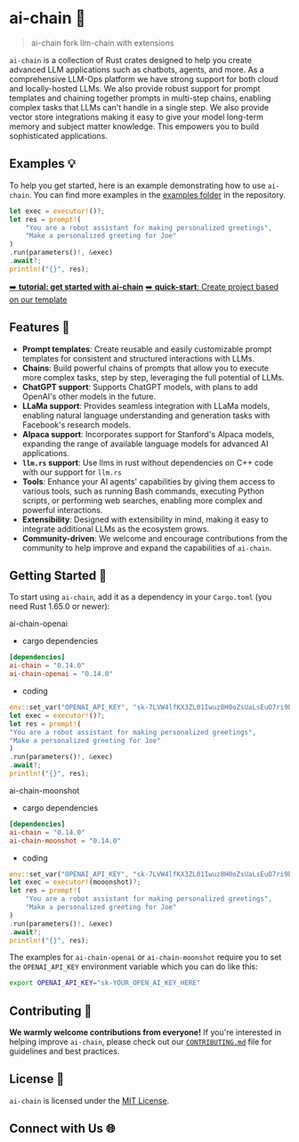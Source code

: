 # ai-chain 🚀
> ai-chain fork llm-chain with extensions

`ai-chain` is a collection of Rust crates designed to help you create advanced LLM applications such as chatbots, agents, and more. As a comprehensive LLM-Ops platform we have strong support for both cloud and locally-hosted LLMs. We also provide robust support for prompt templates and chaining together prompts in multi-step chains, enabling complex tasks that LLMs can't handle in a single step. We also provide vector store integrations making it easy to give your model long-term memory and subject matter knowledge. This empowers you to build sophisticated applications.


## Examples 💡

To help you get started, here is an example demonstrating how to use `ai-chain`. You can find more examples in the [examples folder](/crates/ai-chain-openai/examples) in the repository.

```rust
let exec = executor!()?;
let res = prompt!(
    "You are a robot assistant for making personalized greetings",
    "Make a personalized greeting for Joe"
)
.run(parameters()!, &exec)
.await?;
println!("{}", res);
```

[➡️ **tutorial: get started with ai-chain**](https://github.com/godlinchong/ai-chain/docs/getting-started-tutorial/index)
[➡️ **quick-start**: Create project based on our template](https://github.com/godlinchong/ai-chain-template/generate)

## Features 🌟

- **Prompt templates**: Create reusable and easily customizable prompt templates for consistent and structured interactions with LLMs.
- **Chains**: Build powerful chains of prompts that allow you to execute more complex tasks, step by step, leveraging the full potential of LLMs.
- **ChatGPT support**: Supports ChatGPT models, with plans to add OpenAI's other models in the future.
- **LLaMa support**: Provides seamless integration with LLaMa models, enabling natural language understanding and generation tasks with Facebook's research models.
- **Alpaca support**: Incorporates support for Stanford's Alpaca models, expanding the range of available language models for advanced AI applications.
- **`llm.rs` support**: Use llms in rust without dependencies on C++ code with our support for `llm.rs`
- **Tools**: Enhance your AI agents' capabilities by giving them access to various tools, such as running Bash commands, executing Python scripts, or performing web searches, enabling more complex and powerful interactions.
- **Extensibility**: Designed with extensibility in mind, making it easy to integrate additional LLMs as the ecosystem grows.
- **Community-driven**: We welcome and encourage contributions from the community to help improve and expand the capabilities of `ai-chain`.

## Getting Started 🚀

To start using `ai-chain`, add it as a dependency in your `Cargo.toml` (you need Rust 1.65.0 or newer):


ai-chain-openai

* cargo dependencies

```toml
[dependencies]
ai-chain = "0.14.0"
ai-chain-openai = "0.14.0"
```

* coding

```rust
env::set_var("OPENAI_API_KEY", "sk-7LVW4lfKX3ZL01Iwuz8H0oZsUaLsEuO7ri9bfRKV36NrTE1A");
let exec = executor!()?;
let res = prompt!(
"You are a robot assistant for making personalized greetings",
"Make a personalized greeting for Joe"
)
.run(parameters()!, &exec)
.await?;
println!("{}", res);
```




ai-chain-moonshot

 * cargo dependencies

```toml
[dependencies]
ai-chain = "0.14.0"
ai-chain-moonshot = "0.14.0"
```

* coding

```rust
env::set_var("OPENAI_API_KEY", "sk-7LVW4lfKX3ZL01Iwuz8H0oZsUaLsEuO7ri9bfRKV36NrTE1A");
let exec = executor!(mooonshot)?;
let res = prompt!(
    "You are a robot assistant for making personalized greetings",
    "Make a personalized greeting for Joe"
)
.run(parameters()!, &exec)
.await?;
println!("{}", res);
```


The examples for `ai-chain-openai` or `ai-chain-moonshot` require you to set the `OPENAI_API_KEY` environment variable which you can do like this:

```bash
export OPENAI_API_KEY="sk-YOUR_OPEN_AI_KEY_HERE"
```


## Contributing 🤝

**We warmly welcome contributions from everyone!** If you're interested in helping improve `ai-chain`, please check out our [`CONTRIBUTING.md`](/docs/CONTRIBUTING.md) file for guidelines and best practices.

## License 📄

`ai-chain` is licensed under the [MIT License](/LICENSE).

## Connect with Us 🌐